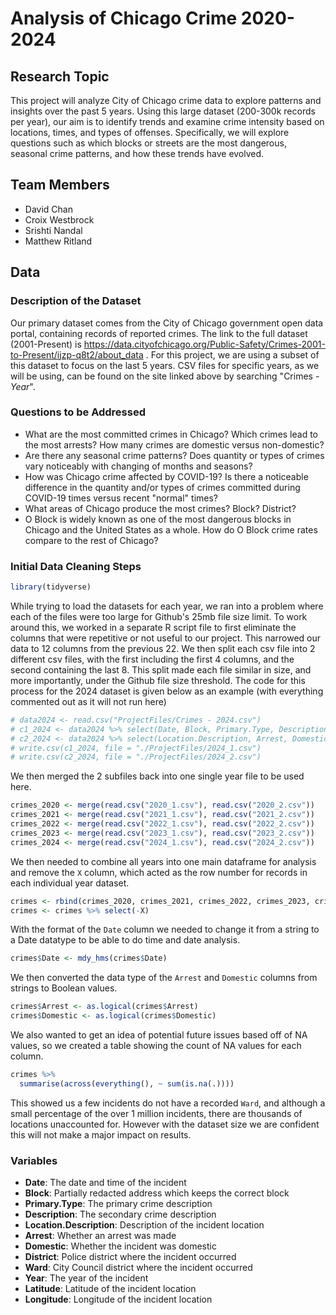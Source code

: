 # Analysis of Chicago Crime 2020-2024

## Research Topic
This project will analyze City of Chicago crime data to explore patterns and insights over the past 5 years. Using this large dataset (200-300k records per year), our aim is to identify trends and examine crime intensity based on locations, times, and types of offenses. Specifically, we will explore questions such as which blocks or streets are the most dangerous, seasonal crime patterns, and how these trends have evolved.

## Team Members
- David Chan
- Croix Westbrock
- Srishti Nandal 
- Matthew Ritland

## Data

### Description of the Dataset
Our primary dataset comes from the City of Chicago government open data portal, containing records of reported crimes. The link to the full dataset (2001-Present) is https://data.cityofchicago.org/Public-Safety/Crimes-2001-to-Present/ijzp-q8t2/about_data . For this project, we are using a subset of this dataset to focus on the last 5 years. CSV files for specific years, as we will be using, can be found on the site linked above by searching "Crimes - *Year*".

### Questions to be Addressed
* What are the most committed crimes in Chicago? Which crimes lead to the most arrests? How many crimes are domestic versus non-domestic?
* Are there any seasonal crime patterns? Does quantity or types of crimes vary noticeably with changing of months and seasons?
* How was Chicago crime affected by COVID-19? Is there a noticeable difference in the quantity and/or types of crimes committed during COVID-19 times versus recent "normal" times?
* What areas of Chicago produce the most crimes? Block? District?
* O Block is widely known as one of the most dangerous blocks in Chicago and the United States as a whole. How do O Block crime rates compare to the rest of Chicago?


### Initial Data Cleaning Steps

``` r
library(tidyverse)
```

While trying to load the datasets for each year, we ran into a problem where each of the files were too large for Github's 25mb file size limit. To work around this, we worked in a separate R script file to first eliminate the columns that were repetitive or not useful to our project. This narrowed our data to 12 columns from the previous 22. We then split each csv file into 2 different csv files, with the first including the first 4 columns, and the second containing the last 8. This split made each file similar in size, and more importantly, under the Github file size threshold. The code for this process for the 2024 dataset is given below as an example (with everything commented out as it will not run here)

``` r
# data2024 <- read.csv("ProjectFiles/Crimes - 2024.csv")
# c1_2024 <- data2024 %>% select(Date, Block, Primary.Type, Description)
# c2_2024 <- data2024 %>% select(Location.Description, Arrest, Domestic, District, Ward, Year, Latitude, Longitude)
# write.csv(c1_2024, file = "./ProjectFiles/2024_1.csv")
# write.csv(c2_2024, file = "./ProjectFiles/2024_2.csv")
```

We then merged the 2 subfiles back into one single year file to be used here.

``` r
crimes_2020 <- merge(read.csv("2020_1.csv"), read.csv("2020_2.csv"))
crimes_2021 <- merge(read.csv("2021_1.csv"), read.csv("2021_2.csv"))
crimes_2022 <- merge(read.csv("2022_1.csv"), read.csv("2022_2.csv"))
crimes_2023 <- merge(read.csv("2023_1.csv"), read.csv("2023_2.csv"))
crimes_2024 <- merge(read.csv("2024_1.csv"), read.csv("2024_2.csv"))
```

We then needed to combine all years into one main dataframe for analysis and remove the `X` column, which acted as the row number for records in each individual year dataset.

``` r
crimes <- rbind(crimes_2020, crimes_2021, crimes_2022, crimes_2023, crimes_2024)
crimes <- crimes %>% select(-X)
```

With the format of the `Date` column we needed to change it from a string to a Date datatype to be able to do time and date analysis.

``` r
crimes$Date <- mdy_hms(crimes$Date)
```

We then converted the data type of the `Arrest` and `Domestic` columns from strings to Boolean values.

``` r
crimes$Arrest <- as.logical(crimes$Arrest)
crimes$Domestic <- as.logical(crimes$Domestic)
```

We also wanted to get an idea of potential future issues based off of NA values, so we created a table showing the count of NA values for each column.

``` r
crimes %>%
  summarise(across(everything(), ~ sum(is.na(.))))
```

This showed us a few incidents do not have a recorded `Ward`, and although a small percentage of the over 1 million incidents, there are thousands of locations unaccounted for. However with the dataset size we are confident this will not make a major impact on results.

### Variables
* **Date**: The date and time of the incident
* **Block**: Partially redacted address which keeps the correct block
* **Primary.Type**: The primary crime description
* **Description**: The secondary crime description
* **Location.Description**: Description of the incident location
* **Arrest**: Whether an arrest was made
* **Domestic**: Whether the incident was domestic
* **District**: Police district where the incident occurred
* **Ward**: City Council district where the incident occurred
* **Year**: The year of the incident
* **Latitude**: Latitude of the incident location
* **Longitude**: Longitude of the incident location

